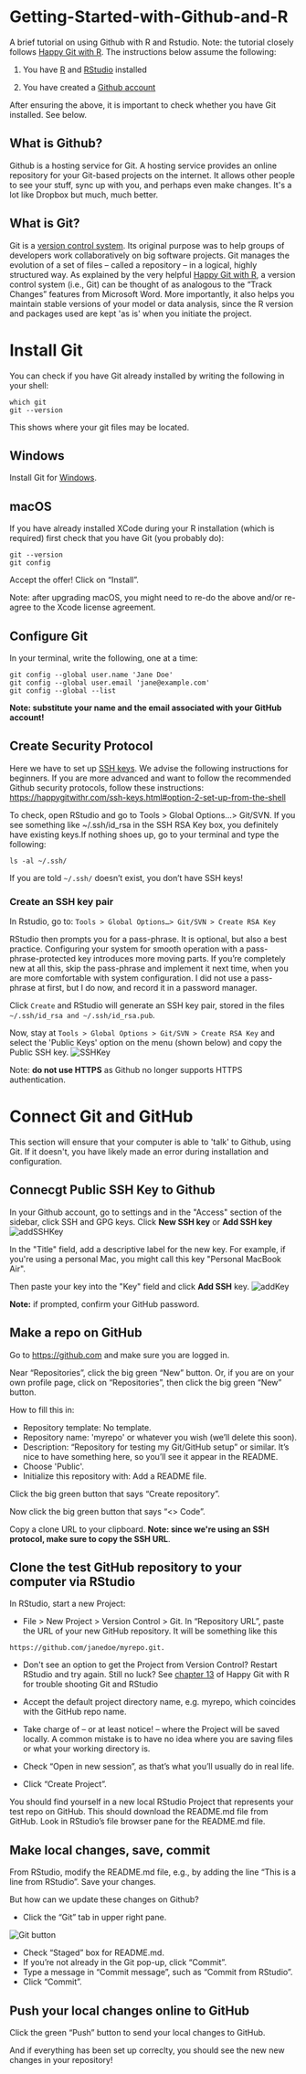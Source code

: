 # Getting-Started-with-Github-and-R
A brief tutorial on using Github with R and Rstudio. Note: the tutorial closely follows [Happy Git with R](https://happygitwithr.com/index.html). The instructions below assume the following:

1. You have [R](https://cloud.r-project.org/) and [RStudio](https://www.rstudio.com/products/rstudio/) installed

2. You have created a [Github account](https://github.com/join)

After ensuring the above, it is important to check whether you have Git installed. See below.

## What is Github?
Github is a hosting service for Git. A hosting service provides an online repository for your Git-based projects on the internet. It allows other people to see your stuff, sync up with you, and perhaps even make changes. It's a lot like Dropbox but much, much better.

## What is Git?
Git is a [version control system](https://en.wikipedia.org/wiki/Version_control). Its original purpose was to help groups of developers work collaboratively on big software projects. Git manages the evolution of a set of files – called a repository – in a logical, highly structured way. As explained by the very helpful [Happy Git with R](https://happygitwithr.com/big-picture.html), a version control system (i.e., Git) can be thought of as analogous to the “Track Changes” features from Microsoft Word. More importantly, it also helps you maintain stable versions of your model or data analysis, since the R version and packages used are kept 'as is' when you initiate the project.

# Install Git
You can check if you have Git already installed by writing the following in your shell:
```{git}
which git
git --version
```
This shows where your git files may be located.

## Windows
Install Git for [Windows](https://gitforwindows.org/).

## macOS
If you have already installed XCode during your R installation (which is required) first check that you have Git (you probably do):
```{git}
git --version
git config
```
Accept the offer! Click on “Install”.

Note: after upgrading macOS, you might need to re-do the above and/or re-agree to the Xcode license agreement. 

## Configure Git
In your terminal, write the following, one at a time:
```{git}
git config --global user.name 'Jane Doe'
git config --global user.email 'jane@example.com'
git config --global --list
```
**Note: substitute your name and the email associated with your GitHub account!**

## Create Security Protocol
Here we have to set up [SSH keys](https://en.wikipedia.org/wiki/Ssh-keygen). We advise the following instructions for beginners. If you are more advanced and want to follow the recommended Github security protocols, follow these instructions: https://happygitwithr.com/ssh-keys.html#option-2-set-up-from-the-shell 

To check, open RStudio and go to Tools > Global Options…> Git/SVN. If you see something like ~/.ssh/id_rsa in the SSH RSA Key box, you definitely have existing keys.If nothing shoes up, go to your terminal and type the following:
```{git}
ls -al ~/.ssh/
```
If you are told `~/.ssh/` doesn’t exist, you don’t have SSH keys!

### Create an SSH key pair
In Rstudio, go to: `Tools > Global Options…> Git/SVN > Create RSA Key`

RStudio then prompts you for a pass-phrase. It is optional, but also a best practice. Configuring your system for smooth operation with a pass-phrase-protected key introduces more moving parts. If you’re completely new at all this, skip the pass-phrase and implement it next time, when you are more comfortable with system configuration. I did not use a pass-phrase at first, but I do now, and record it in a password manager.

Click `Create` and RStudio will generate an SSH key pair, stored in the files `~/.ssh/id_rsa and ~/.ssh/id_rsa.pub`.

Now, stay at `Tools > Global Options > Git/SVN > Create RSA Key` and select the 'Public Keys' option on the menu (shown below) and copy the Public SSH key.
![SSHKey](img/SSH_keys.png)

Note: **do not use HTTPS** as Github no longer supports HTTPS authentication.

# Connect Git and GitHub
This section will ensure that your computer is able to 'talk' to Github, using Git. If it doesn't, you have likely made an error during installation and configuration.

## Connecgt Public SSH Key to Github
In your Github account, go to settings and in the "Access" section of the sidebar, click  SSH and GPG keys. Click **New SSH key** or **Add SSH key**
![addSSHKey](img/ssh-add-ssh-key.png)

In the "Title" field, add a descriptive label for the new key. For example, if you're using a personal Mac, you might call this key "Personal MacBook Air".

Then paste your key into the "Key" field and click **Add SSH** key.
![addKey](img/ssh-add-key.png)

**Note:** if prompted, confirm your GitHub password.

## Make a repo on GitHub
Go to https://github.com and make sure you are logged in.

Near “Repositories”, click the big green “New” button. Or, if you are on your own profile page, click on “Repositories”, then click the big green “New” button.

How to fill this in:
- Repository template: No template.
- Repository name: 'myrepo' or whatever you wish (we’ll delete this soon).
- Description: “Repository for testing my Git/GitHub setup” or similar. It’s nice to have something here, so you’ll see it appear in the README.
- Choose 'Public'.
- Initialize this repository with: Add a README file.

Click the big green button that says “Create repository”.

Now click the big green button that says “<> Code”.

Copy a clone URL to your clipboard. **Note: since we're using an SSH protocol, make sure to copy the SSH URL**.

## Clone the test GitHub repository to your computer via RStudio
In RStudio, start a new Project:
- File > New Project > Version Control > Git. In “Repository URL”, paste the URL of your new GitHub repository. It will be something like this 
```{git}
https://github.com/janedoe/myrepo.git.
```
- Don't see an option to get the Project from Version Control? Restart RStudio and try again. Still no luck? See [chapter 13](https://happygitwithr.com/rstudio-see-git.html) of Happy Git with R for trouble shooting Git and RStudio

- Accept the default project directory name, e.g. myrepo, which coincides with the GitHub repo name.
- Take charge of – or at least notice! – where the Project will be saved locally. A common mistake is to have no idea where you are saving files or what your working directory is.
- Check “Open in new session”, as that’s what you’ll usually do in real life.
- Click “Create Project”.

You should find yourself in a new local RStudio Project that represents your test repo on GitHub. This should download the README.md file from GitHub. Look in RStudio’s file browser pane for the README.md file.

## Make local changes, save, commit
From RStudio, modify the README.md file, e.g., by adding the line “This is a line from RStudio”. Save your changes.

But how can we update these changes on Github?
- Click the “Git” tab in upper right pane.

![Git button](img/git_button.png)

- Check “Staged” box for README.md.
- If you’re not already in the Git pop-up, click “Commit”.
- Type a message in “Commit message”, such as “Commit from RStudio”.
- Click “Commit”.

## Push your local changes online to GitHub
Click the green “Push” button to send your local changes to GitHub.

And if everything has been set up correclty, you should see the new new changes in your repository!
